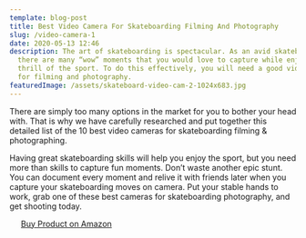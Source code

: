 ```yaml
---
template: blog-post
title: Best Video Camera For Skateboarding Filming And Photography
slug: /video-camera-1
date: 2020-05-13 12:46
description: The art of skateboarding is spectacular. As an avid skateboarder,
  there are many “wow” moments that you would love to capture while enjoying the
  thrill of the sport. To do this effectively, you will need a good video camera
  for filming and photography.
featuredImage: /assets/skateboard-video-cam-2-1024x683.jpg
---
```

There are simply too many options in the market for you to bother your head with. That is why we have carefully researched and put together this detailed list of the 10 best video cameras for skateboarding filming & photographing.

Having great skateboarding skills will help you enjoy the sport, but you need more than skills to capture fun moments. Don’t waste another epic stunt. You can document every moment and relive it with friends later when you capture your skateboarding moves on camera. Put your stable hands to work, grab one of these best cameras for skateboarding photography, and get shooting today.

<HTML>
<head>
 <link rel="stylesheet" href="https://maxcdn.bootstrapcdn.com/bootstrap/3.4.1/css/bootstrap.min.css">
 <script src="https://ajax.googleapis.com/ajax/libs/jquery/3.5.1/jquery.min.js"></script>
 <script src="https://maxcdn.bootstrapcdn.com/bootstrap/3.4.1/js/bootstrap.min.js"></script>
  </head>
  <body>
 <a href="https://www.amazon.com/Camcorder-KOT-Powerful-Microphone-Vlogging/dp/B07V5RHK9Z/ref=sr_1_3?dchild=1&keywords=Actinow+Video+Camera+4K+Camcorder&qid=1605955691&sr=8-3" class="btn btn-warning btn-block" style="margin:20px;" role="button">Buy Product on Amazon</a>

  </body>
</html>